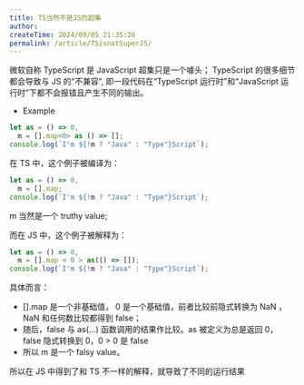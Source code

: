 ```yaml
---
title: TS当然不是JS的超集
author:
createTime: 2024/09/05 21:35:26
permalink: /article/TSisnotSuperJS/
---
```


<!-- https://zhuanlan.zhihu.com/p/714759783 -->

微软自称 TypeScript 是 JavaScript 超集只是一个噱头；
TypeScript 的很多细节都会导致与 JS 的“不兼容”, 即一段代码在“TypeScript 运行时”和“JavaScript 运行时”下都不会报错且产生不同的输出。

- Example

```ts
let as = () => 0,
  m = [].map<0> as () => [];
console.log(`I'm ${!m ? "Java" : "Type"}Script`);
```

在 TS 中，这个例子被编译为：

```js
let as = () => 0,
  m = [].map;
console.log(`I'm ${!m ? "Java" : "Type"}Script`);
```

m 当然是一个 truthy value;

而在 JS 中，这个例子被解释为：

```js
let as = () => 0,
  m = [].map < 0 > as(() => []);
console.log(`I'm ${!m ? "Java" : "Type"}Script`);
```

具体而言：

- [].map 是一个非基础值， 0 是一个基础值，前者比较前隐式转换为 NaN ，NaN 和任何数比较都得到 false；
- 随后，false 与 as(...) 函数调用的结果作比较。as 被定义为总是返回 0，false 隐式转换到 0，0 > 0 是 false
- 所以 m 是一个 falsy value。

所以在 JS 中得到了和 TS 不一样的解释，就导致了不同的运行结果
